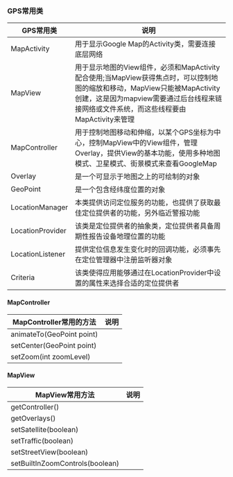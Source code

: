 ### GPS常用类

|GPS常用类|说明|
|------|------|
|MapActivity|用于显示Google Map的Activity类，需要连接底层网络|
|MapView|用于显示地图的View组件，必须和MapActivity配合使用;当MapView获得焦点时，可以控制地图的缩放和移动，MapView只能被MapActivity创建，这是因为mapview需要通过后台线程来链接网络或文件系统，而这些线程要由MapActivity来管理|
|MapController|用于控制地图移动和伸缩，以某个GPS坐标为中心，控制MapView中的View组件，管理Overlay，提供View的基本功能，使用多种地图模式、卫星模式、街景模式来查看GoogleMap|
|Overlay|是一个可显示于地图之上的可绘制的对象|
|GeoPoint|是一个包含经纬度位置的对象|
|LocationManager|本类提供访问定位服务的功能，也提供了获取最佳定位提供者的功能，另外临近警报功能|
|LocationProvider|该类是定位提供者的抽象类，定位提供者具备周期性报告设备地理位置的功能|
|LocationListener|提供定位信息发生变化时的回调功能，必须事先在定位管理器中注册监听器对象|
|Criteria|该类使得应用能够通过在LocationProvider中设置的属性来选择合适的定位提供者|

#### MapController

|MapController常用的方法|说明|
|------|------|
|animateTo(GeoPoint point)||
|setCenter(GeoPoint point)||
|setZoom(int zoomLevel)||

#### MapView

|MapView常用方法|说明|
|-------|-------|
|getController()||
|getOverlays()||
|setSatellite(boolean)||
|setTraffic(boolean)||
|setStreetView(boolean)||
|setBuiltInZoomControls(boolean)||
